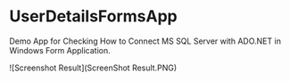 # UserDetailsFormsApp

Demo App for Checking How to Connect MS SQL Server with ADO.NET in Windows Form Application.

![Screenshot Result](ScreenShot Result.PNG)
